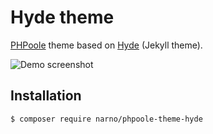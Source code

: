 # Hyde theme

[PHPoole](http://phpoole.org) theme based on [Hyde](https://github.com/poole/hyde) (Jekyll theme).

![Demo screenshot](/PHPoole-theme-hyde-screenshot.png)

## Installation

```
$ composer require narno/phpoole-theme-hyde
```
